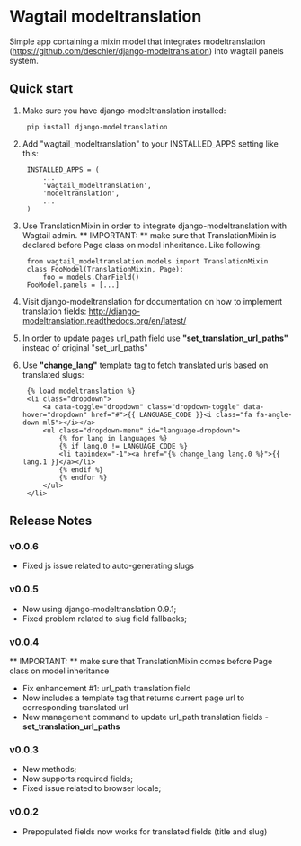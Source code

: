# Wagtail modeltranslation

Simple app containing a mixin model that integrates modeltranslation
(https://github.com/deschler/django-modeltranslation) into wagtail panels system.

## Quick start

1. Make sure you have django-modeltranslation installed:

        pip install django-modeltranslation

2. Add "wagtail_modeltranslation" to your INSTALLED_APPS setting like this:

        INSTALLED_APPS = (
            ...
            'wagtail_modeltranslation',
            'modeltranslation',
            ...
        )

3. Use TranslationMixin in order to integrate django-modeltranslation with Wagtail admin. ** IMPORTANT: ** make sure that TranslationMixin is declared before Page class on model inheritance. Like following:

        from wagtail_modeltranslation.models import TranslationMixin
        class FooModel(TranslationMixin, Page):
            foo = models.CharField()
        FooModel.panels = [...]

4. Visit django-modeltranslation for documentation on how to implement translation fields: http://django-modeltranslation.readthedocs.org/en/latest/

5. In order to update pages url_path field use **"set\_translation\_url\_paths"** instead of original "set\_url\_paths"

6. Use **"change_lang"** template tag to fetch translated urls based on translated slugs:

        {% load modeltranslation %}
        <li class="dropdown">
            <a data-toggle="dropdown" class="dropdown-toggle" data-hover="dropdown" href="#">{{ LANGUAGE_CODE }}<i class="fa fa-angle-down ml5"></i></a>
            <ul class="dropdown-menu" id="language-dropdown">
                {% for lang in languages %}
                {% if lang.0 != LANGUAGE_CODE %}
                <li tabindex="-1"><a href="{% change_lang lang.0 %}">{{ lang.1 }}</a></li>
                {% endif %}
                {% endfor %}
            </ul>
        </li>

## Release Notes

### v0.0.6

- Fixed js issue related to auto-generating slugs

### v0.0.5

- Now using django-modeltranslation 0.9.1;
- Fixed problem related to slug field fallbacks;

### v0.0.4

** IMPORTANT: ** make sure that TranslationMixin comes before Page class on model inheritance

- Fix enhancement #1: url_path translation field
- Now includes a template tag that returns current page url to corresponding translated url
- New management command to update url_path translation fields - **set\_translation\_url\_paths**

### v0.0.3

- New methods;
- Now supports required fields;
- Fixed issue related to browser locale;

### v0.0.2

- Prepopulated fields now works for translated fields (title and slug)
